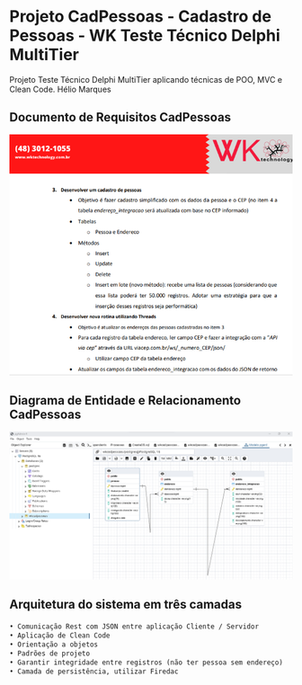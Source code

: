 # Projeto CadPessoas - Cadastro de Pessoas - WK Teste Técnico Delphi MultiTier

Projeto Teste Técnico Delphi MultiTier aplicando técnicas de POO, MVC e Clean Code.
Hélio Marques

## Documento de Requisitos CadPessoas

![## Documento de Requisitos CadPessoas](https://github.com/HelioHub/cadpessoas/blob/main/Requisitos/Requisitos.png)

## Diagrama de Entidade e Relacionamento CadPessoas

![## Diagrama de Entidade e Relacionamento CadPessoas](https://github.com/HelioHub/cadpessoas/blob/main/BD/Modelo.png)

## Arquitetura do sistema em três camadas

	• Comunicação Rest com JSON entre aplicação Cliente / Servidor
	• Aplicação de Clean Code
	• Orientação a objetos
	• Padrões de projeto
	• Garantir integridade entre registros (não ter pessoa sem endereço)
	• Camada de persistência, utilizar Firedac

